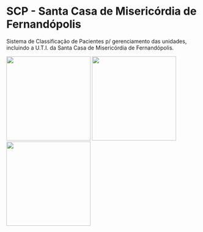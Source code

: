 # SCP - Santa Casa de Misericórdia de Fernandópolis
Sistema de Classificação de Pacientes p/ gerenciamento das unidades, incluindo a U.T.I. da Santa Casa de Misericórdia de Fernandópolis.

<img src="https://i.imgur.com/WdabPRq.png" width="220"> <img src="https://i.imgur.com/HrwwLnK.png" width="220"> <img src="https://i.imgur.com/MyDLFnz.png" width="220">
